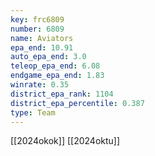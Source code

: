 ```yaml
---
key: frc6809
number: 6809
name: Aviators
epa_end: 10.91
auto_epa_end: 3.0
teleop_epa_end: 6.08
endgame_epa_end: 1.83
winrate: 0.35
district_epa_rank: 1104
district_epa_percentile: 0.387
type: Team
---
```

[[2024okok]]
[[2024oktu]]

